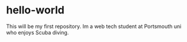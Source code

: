 # hello-world
This will be my first repository.
Im a web tech student at Portsmouth uni who enjoys Scuba diving.
